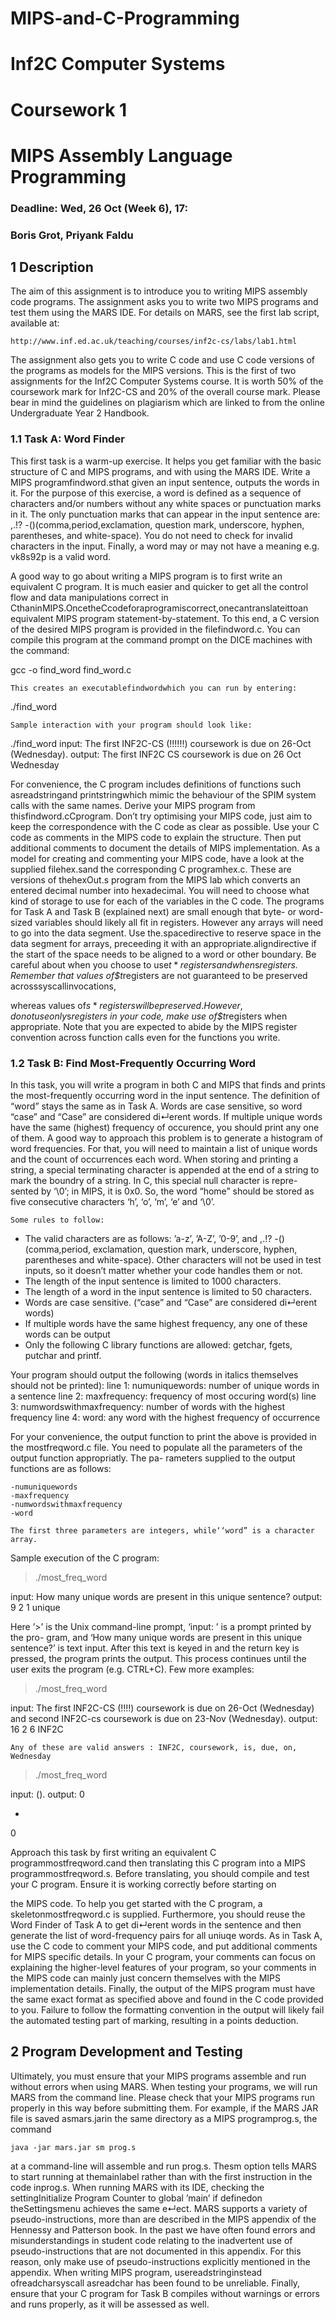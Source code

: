# MIPS-and-C-Programming

# Inf2C Computer Systems

# Coursework 1

# MIPS Assembly Language Programming

### Deadline: Wed, 26 Oct (Week 6), 17:

### Boris Grot, Priyank Faldu

## 1 Description

The aim of this assignment is to introduce you to writing MIPS assembly code programs.
The assignment asks you to write two MIPS programs and test them using the MARS IDE.
For details on MARS, see the first lab script, available at:

```
http://www.inf.ed.ac.uk/teaching/courses/inf2c-cs/labs/lab1.html
```
The assignment also gets you to write C code and use C code versions of the programs
as models for the MIPS versions.
This is the first of two assignments for the Inf2C Computer Systems course. It is worth
50% of the coursework mark for Inf2C-CS and 20% of the overall course mark.
Please bear in mind the guidelines on plagiarism which are linked to from the online
Undergraduate Year 2 Handbook.

### 1.1 Task A: Word Finder

This first task is a warm-up exercise. It helps you get familiar with the basic structure
of C and MIPS programs, and with using the MARS IDE.
Write a MIPS programfindword.sthat given an input sentence, outputs the words in
it. For the purpose of this exercise, a word is defined as a sequence of characters and/or
numbers without any white spaces or punctuation marks in it. The only punctuation marks
that can appear in the input sentence are: ,.!? -()(comma,period,exclamation,
question mark, underscore, hyphen, parentheses, and white-space). You do not need to
check for invalid characters in the input. Finally, a word may or may not have a meaning
e.g. vk8s92p is a valid word.


A good way to go about writing a MIPS program is to first write an equivalent C program.
It is much easier and quicker to get all the control flow and data manipulations correct in
CthaninMIPS.OncetheCcodeforaprogramiscorrect,onecantranslateittoan
equivalent MIPS program statement-by-statement. To this end, a C version of the desired
MIPS program is provided in the filefindword.c. You can compile this program at the
command prompt on the DICE machines with the command:

gcc -o find_word find_word.c

```
This creates an executablefindwordwhich you can run by entering:
```
./find_word

```
Sample interaction with your program should look like:
```
./find_word
input: The first INF2C-CS (!!!!!!) coursework is due on 26-Oct (Wednesday).
output:
The
first
INF2C
CS
coursework
is
due
on
26
Oct
Wednesday

For convenience, the C program includes definitions of functions such asreadstringand
printstringwhich mimic the behaviour of the SPIM system calls with the same names.
Derive your MIPS program from thisfindword.cCprogram.
Don’t try optimising your MIPS code, just aim to keep the correspondence with the C
code as clear as possible. Use your C code as comments in the MIPS code to explain the
structure. Then put additional comments to document the details of MIPS implementation.
As a model for creating and commenting your MIPS code, have a look at the supplied
filehex.sand the corresponding C programhex.c. These are versions of thehexOut.s
program from the MIPS lab which converts an entered decimal number into hexadecimal.
You will need to choose what kind of storage to use for each of the variables in the C
code. The programs for Task A and Task B (explained next) are small enough that byte-
or word-sized variables should likely all fit in registers. However any arrays will need to go
into the data segment. Use the.spacedirective to reserve space in the data segment for
arrays, preceeding it with an appropriate.aligndirective if the start of the space needs to
be aligned to a word or other boundary.
Be careful about when you choose to use$t*registers and when$s*registers. Remember
that values of$t*registers are not guaranteed to be preserved acrosssyscallinvocations,


whereas values of$s*registers will be preserved. However, do not use only$s*registers in
your code, make use of$t*registers when appropriate. Note that you are expected to abide
by the MIPS register convention across function calls even for the functions you write.

### 1.2 Task B: Find Most-Frequently Occurring Word

In this task, you will write a program in both C and MIPS that finds and prints the
most-frequently occurring word in the input sentence. The definition of “word” stays the
same as in Task A. Words are case sensitive, so word “case” and “Case” are considered
di↵erent words. If multiple unique words have the same (highest) frequency of occurence,
you should print any one of them.
A good way to approach this problem is to generate a histogram of word frequencies.
For that, you will need to maintain a list of unique words and the count of occurrences each
word.
When storing and printing a string, a special terminating character is appended at the
end of a string to mark the boundry of a string. In C, this special null character is repre-
sented by ‘\0’; in MIPS, it is 0x0. So, the word “home” should be stored as five consecutive
characters ‘h’, ‘o’, ‘m’, ‘e’ and ‘\0’.

```
Some rules to follow:
```
- The valid characters are as follows: ’a-z’, ’A-Z’, ’0-9’, and ,.!? -()(comma,period,
    exclamation, question mark, underscore, hyphen, parentheses and white-space). Other
    characters will not be used in test inputs, so it doesn’t matter whether your code
    handles them or not.
- The length of the input sentence is limited to 1000 characters.
- The length of a word in the input sentence is limited to 50 characters.
- Words are case sensitive. (“case” and “Case” are considered di↵erent words)
- If multiple words have the same highest frequency, any one of these words can be
    output
- Only the following C library functions are allowed: getchar, fgets, putchar and
    printf.

Your program should output the following (words in italics themselves should not be printed):
line 1: numuniquewords: number of unique words in a sentence
line 2: maxfrequency: frequency of most occuring word(s)
line 3: numwordswithmaxfrequency: number of words with the highest frequency
line 4: word: any word with the highest frequency of occurrence

For your convenience, the output function to print the above is provided in the mostfreqword.c
file. You need to populate all the parameters of the output function appropriatly. The pa-
rameters supplied to the output functions are as follows:


```
-numuniquewords
-maxfrequency
-numwordswithmaxfrequency
-word
```
```
The first three parameters are integers, while‘‘word” is a character array.
```
Sample execution of the C program:

>./most_freq_word

input: How many unique words are present in this unique sentence?
output:
9
2
1
unique

Here ’>’ is the Unix command-line prompt, ‘input: ’ is a prompt printed by the pro-
gram, and ‘How many unique words are present in this unique sentence?’ is text
input. After this text is keyed in and the return key is pressed, the program prints the
output. This process continues until the user exits the program (e.g. CTRL+C).
Few more examples:

>./most_freq_word

input: The first INF2C-CS (!!!!) coursework is due on 26-Oct (Wednesday) and
second INF2C-cs coursework is due on 23-Nov (Wednesday).
output:
16
2
6
INF2C

```
Any of these are valid answers : INF2C, coursework, is, due, on, Wednesday
```
>./most_freq_word

input: ().
output:
0

-
0

Approach this task by first writing an equivalent C programmostfreqword.cand then
translating this C program into a MIPS programmostfreqword.s. Before translating, you
should compile and test your C program. Ensure it is working correctly before starting on


the MIPS code. To help you get started with the C program, a skeletonmostfreqword.c
is supplied. Furthermore, you should reuse the Word Finder of Task A to get di↵erent words
in the sentence and then generate the list of word-frequency pairs for all uniuqe words.
As in Task A, use the C code to comment your MIPS code, and put additional comments
for MIPS specific details. In your C program, your comments can focus on explaining the
higher-level features of your program, so your comments in the MIPS code can mainly just
concern themselves with the MIPS implementation details.
Finally, the output of the MIPS program must have the same exact format as specified
above and found in the C code provided to you. Failure to follow the formatting convention
in the output will likely fail the automated testing part of marking, resulting in a points
deduction.

## 2 Program Development and Testing

Ultimately, you must ensure that your MIPS programs assemble and run without errors
when using MARS. When testing your programs, we will run MARS from the command line.
Please check that your MIPS programs run properly in this way before submitting them.
For example, if the MARS JAR file is saved asmars.jarin the same directory as a MIPS
programprog.s, the command

```
java -jar mars.jar sm prog.s
```
at a command-line will assemble and run prog.s. Thesm option tells MARS to start
running at themainlabel rather than with the first instruction in the code inprog.s. When
running MARS with its IDE, checking the settingInitialize Program Counter to global ’main’
if definedon theSettingsmenu achieves the same e↵ect.
MARS supports a variety of pseudo-instructions, more than are described in the MIPS
appendix of the Hennessy and Patterson book. In the past we have often found errors and
misunderstandings in student code relating to the inadvertent use of pseudo-instructions that
are not documented in this appendix. For this reason, only make use of pseudo-instructions
explicitly mentioned in the appendix.
When writing MIPS program, usereadstringinstead ofreadcharsyscall asreadchar
has been found to be unreliable.
Finally, ensure that your C program for Task B compiles without warnings or errors and
runs properly, as it will be assessed as well.


